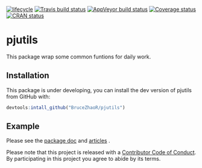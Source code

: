 [![lifecycle](https://img.shields.io/badge/lifecycle-experimental-orange.svg)](https://www.tidyverse.org/lifecycle/#experimental)
[![Travis build status](https://travis-ci.org/BruceZhaoR/pjutils.svg?branch=master)](https://travis-ci.org/BruceZhaoR/pjutils)
[![AppVeyor build status](https://ci.appveyor.com/api/projects/status/github/BruceZhaoR/pjutils?branch=master&svg=true)](https://ci.appveyor.com/project/BruceZhaoR/pjutils)
[![Coverage status](https://codecov.io/gh/BruceZhaoR/pjutils/branch/master/graph/badge.svg)](https://codecov.io/github/BruceZhaoR/pjutils?branch=master)
[![CRAN status](https://www.r-pkg.org/badges/version/pjutils)](https://cran.r-project.org/package=pjutils)

# pjutils

This package wrap some common funtions for daily work.

## Installation

This package is under developing, you can install the dev version of pjutils from GitHub with:

```r
devtools:intall_github("BruceZhaoR/pjutils")
```

## Example

Please see the [package doc](https://brucezhaor.github.io/pjutils/index.html) and [articles](https://brucezhaor.github.io/pjutils/articles/index.html) .

Please note that this project is released with a [Contributor Code of Conduct](CODE_OF_CONDUCT.md).
By participating in this project you agree to abide by its terms.
